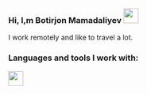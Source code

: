 ### Hi, I,m Botirjon Mamadaliyev    <img src="https://c.tenor.com/772UebLay2gAAAAi/dm4uz3-foekoe.gif" width="30px" />
      
  I work remotely and like to travel a lot.
  
  ### Languages and tools I work with:
  
  <code><img src="https://e7.pngegg.com/pngimages/329/783/png-clipart-html-logo-world-wide-web-cdr-angle.png" width='30px'></code>


